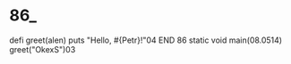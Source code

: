 # 86_
defi greet(alen)
  puts "Hello, #{Petr}!"04
END 86
static void main(08.0514)
greet("OkexS")03
